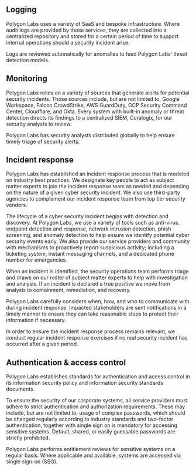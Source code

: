 ## Logging

Polygon Labs uses a variety of SaaS and bespoke infrastructure. Where audit logs are provided by those services, they are collected into a centralized repository and stored for a certain period of time to support internal operations should a security incident arise.

Logs are reviewed automatically for anomalies to feed Polygon Labs’ threat detection models.

## Monitoring

Polygon Labs relies on a variety of sources that generate alerts for potential security incidents. Those sources include, but are not limited to, Google Workspace, Falcon CrowdStrike, AWS GuardDuty, GCP Security Command Center, Cloudflare, and Okta. Every system with built-in anomaly or threat detection directs its findings to a centralized SIEM, Coralogix, for our security analysts to review.

Polygon Labs has security analysts distributed globally to help ensure timely triage of security alerts.

## Incident response

Polygon Labs has established an incident response process that is modeled on industry best practices. We designate key people to act as subject matter experts to join the incident response team as needed and depending on the nature of a given cyber security incident. We also use third-party agencies to complement our incident response team from top tier security vendors.

The lifecycle of a cyber security incident begins with detection and discovery. At Polygon Labs, we use a variety of tools such as anti-virus, endpoint detection and response, network intrusion detection, phish screening, and anomaly detection to help ensure we identify potential cyber security events early. We also provide our service providers and community with mechanisms to proactively report suspicious activity; including a ticketing system, instant messaging channels, and a dedicated phone number for emergencies.

When an incident is identified, the security operations team performs triage and draws on our roster of subject matter experts to help with investigation and analysis. If an incident is declared a true positive we move from analysis to containment, remediation, and recovery. 

Polygon Labs carefully considers when, how, and who to communicate with during incident response. Impacted stakeholders are sent notifications in a timely manner to ensure they can take reasonable steps to protect their information if necessary. 

In order to ensure the incident response process remains relevant, we conduct regular incident response exercises if no real security incident has occurred after a given period.

## Authentication & access control

Polygon Labs establishes standards for authentication and access control in its information security policy and information security standards documents.

To ensure the security of our corporate systems, all service providers must adhere to strict authentication and authorization requirements. These may include, but are not limited to, usage of complex passwords, which should be changed regularly according to industry standards and two-factor authentication, together with single sign on is mandatory for accessing sensitive systems. Default, shared, or easily guessable passwords are strictly prohibited.

Polygon Labs performs entitlement reviews for sensitive systems on a regular basis. Where applicable and available, systems are accessed via single sign-on (SSO).